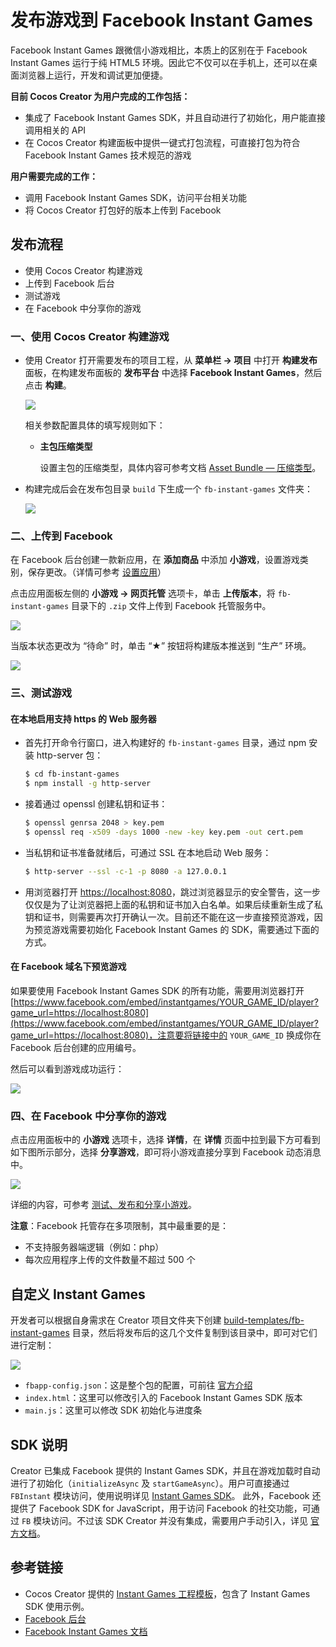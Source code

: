 # 发布游戏到 Facebook Instant Games

Facebook Instant Games 跟微信小游戏相比，本质上的区别在于 Facebook Instant Games 运行于纯 HTML5 环境。因此它不仅可以在手机上，还可以在桌面浏览器上运行，开发和调试更加便捷。

**目前 Cocos Creator 为用户完成的工作包括：**

- 集成了 Facebook Instant Games SDK，并且自动进行了初始化，用户能直接调用相关的 API
- 在 Cocos Creator 构建面板中提供一键式打包流程，可直接打包为符合 Facebook Instant Games 技术规范的游戏

**用户需要完成的工作：**

- 调用 Facebook Instant Games SDK，访问平台相关功能
- 将 Cocos Creator 打包好的版本上传到 Facebook

## 发布流程

- 使用 Cocos Creator 构建游戏
- 上传到 Facebook 后台
- 测试游戏
- 在 Facebook 中分享你的游戏

### 一、使用 Cocos Creator 构建游戏

- 使用 Creator 打开需要发布的项目工程，从 **菜单栏 -> 项目** 中打开 **构建发布** 面板，在构建发布面板的 **发布平台** 中选择 **Facebook Instant Games**，然后点击 **构建**。

  ![](./publish-fb-instant-games/build.png)

  相关参数配置具体的填写规则如下：

  - **主包压缩类型**

    设置主包的压缩类型，具体内容可参考文档 [Asset Bundle — 压缩类型](../asset-manager/bundle.md#%E5%8E%8B%E7%BC%A9%E7%B1%BB%E5%9E%8B)。

- 构建完成后会在发布包目录 `build` 下生成一个 `fb-instant-games` 文件夹：

  ![](./publish-fb-instant-games/package.png)

### 二、上传到 Facebook

在 Facebook 后台创建一款新应用，在 **添加商品** 中添加 **小游戏**，设置游戏类别，保存更改。（详情可参考 [设置应用](https://developers.facebook.com/docs/games/instant-games/getting-started/quickstart?locale=zh_CN#app-setup)）

点击应用面板左侧的 **小游戏 -> 网页托管** 选项卡，单击 **上传版本**，将 `fb-instant-games` 目录下的 `.zip` 文件上传到 Facebook 托管服务中。

![](./publish-fb-instant-games/upload.png)

当版本状态更改为 “待命” 时，单击 “★” 按钮将构建版本推送到 “生产” 环境。

![](./publish-fb-instant-games/push.png)

### 三、测试游戏

#### 在本地启用支持 https 的 Web 服务器

- 首先打开命令行窗口，进入构建好的 `fb-instant-games` 目录，通过 npm 安装 http-server 包：

  ```bash
  $ cd fb-instant-games
  $ npm install -g http-server
  ```

- 接着通过 openssl 创建私钥和证书：

  ```bash
  $ openssl genrsa 2048 > key.pem
  $ openssl req -x509 -days 1000 -new -key key.pem -out cert.pem
  ```

- 当私钥和证书准备就绪后，可通过 SSL 在本地启动 Web 服务：

  ```bash
  $ http-server --ssl -c-1 -p 8080 -a 127.0.0.1 
  ```

- 用浏览器打开 [https://localhost:8080](https://localhost:8080)，跳过浏览器显示的安全警告，这一步仅仅是为了让浏览器把上面的私钥和证书加入白名单。如果后续重新生成了私钥和证书，则需要再次打开确认一次。目前还不能在这一步直接预览游戏，因为预览游戏需要初始化 Facebook Instant Games 的 SDK，需要通过下面的方式。

#### 在 Facebook 域名下预览游戏

如果要使用 Facebook Instant Games SDK 的所有功能，需要用浏览器打开 [https://www.facebook.com/embed/instantgames/YOUR_GAME_ID/player?game_url=https://localhost:8080](https://www.facebook.com/embed/instantgames/YOUR_GAME_ID/player?game_url=https://localhost:8080)，注意要将链接中的 `YOUR_GAME_ID` 换成你在 Facebook 后台创建的应用编号。

然后可以看到游戏成功运行：

![](./publish-fb-instant-games/game.png)

### 四、在 Facebook 中分享你的游戏

点击应用面板中的 **小游戏** 选项卡，选择 **详情**，在 **详情** 页面中拉到最下方可看到如下图所示部分，选择 **分享游戏**，即可将小游戏直接分享到 Facebook 动态消息中。

![](./publish-fb-instant-games/share.png)

详细的内容，可参考 [测试、发布和分享小游戏](https://developers.facebook.com/docs/games/instant-games/test-publish-share?locale=zh_CN)。

**注意**：Facebook 托管存在多项限制，其中最重要的是：

- 不支持服务器端逻辑（例如：php）
- 每次应用程序上传的文件数量不超过 500 个

## 自定义 Instant Games

开发者可以根据自身需求在 Creator 项目文件夹下创建 [build-templates/fb-instant-games](custom-project-build-template.md) 目录，然后将发布后的这几个文件复制到该目录中，即可对它们进行定制：

![](./publish-fb-instant-games/file.png)

- `fbapp-config.json`：这是整个包的配置，可前往 [官方介绍](https://developers.facebook.com/docs/games/instant-games/bundle-config)
- `index.html`：这里可以修改引入的 Facebook Instant Games SDK 版本
- `main.js`：这里可以修改 SDK 初始化与进度条

## SDK 说明

Creator 已集成 Facebook 提供的 Instant Games SDK，并且在游戏加载时自动进行了初始化（`initializeAsync` 及 `startGameAsync`）。用户可直接通过 `FBInstant` 模块访问，使用说明详见 [Instant Games SDK](https://developers.facebook.com/docs/games/instant-games/sdk)。
此外，Facebook 还提供了 Facebook SDK for JavaScript，用于访问 Facebook 的社交功能，可通过 `FB` 模块访问。不过该 SDK Creator 并没有集成，需要用户手动引入，详见 [官方文档](https://developers.facebook.com/docs/javascript)。

## 参考链接
- Cocos Creator 提供的 [Instant Games 工程模板](https://github.com/cocos-creator/demo-instant-games)，包含了 Instant Games SDK 使用示例。
- [Facebook 后台](https://developers.facebook.com/)
- [Facebook Instant Games 文档](https://developers.facebook.com/docs/games/instant-games?locale=zh_CN)

